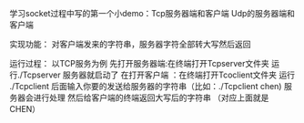 学习socket过程中写的第一个小demo：Tcp服务器端和客户端  Udp的服务器端和客户端

实现功能：
对客户端发来的字符串，服务器字符全部转大写然后返回

运行过程：
以TCP服务为例
先打开服务器端:在终端打开Tcpserver文件夹  运行./Tcpserver 服务器就启动了
在打开客户端 ：在终端打开Tcoclient文件夹 运行 ./Tcpclient  后面输入你要的发送给服务器的字符串（比如：./Tcpclient chen) 
	       服务器会进行处理 然后给客户端的终端返回大写后的字符串 （对应上面就是 CHEN）


